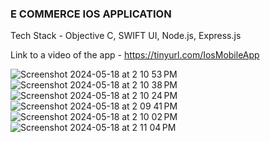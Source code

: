 ### E COMMERCE IOS APPLICATION ####
Tech Stack - Objective C, SWIFT UI, Node.js, Express.js 

Link to a video of the app - https://tinyurl.com/IosMobileApp 




![Screenshot 2024-05-18 at 2 10 53 PM](https://github.com/Megha060199/IOS-MOBILE-APPLICATION/assets/42198113/6d7e9600-79c0-4270-9614-5a2af678d572)
![Screenshot 2024-05-18 at 2 10 38 PM](https://github.com/Megha060199/IOS-MOBILE-APPLICATION/assets/42198113/03e3267a-eca1-4199-8c35-f90869c221d5)
![Screenshot 2024-05-18 at 2 10 24 PM](https://github.com/Megha060199/IOS-MOBILE-APPLICATION/assets/42198113/0e04d2d5-f368-4e9b-bf7f-017da1b6910e)
![Screenshot 2024-05-18 at 2 09 41 PM](https://github.com/Megha060199/IOS-MOBILE-APPLICATION/assets/42198113/5ffd65a2-5abe-4413-ab68-299e2539bcf8)
![Screenshot 2024-05-18 at 2 10 02 PM](https://github.com/Megha060199/IOS-MOBILE-APPLICATION/assets/42198113/4bad9d0e-c84e-4ecd-a10d-f37edf5888cd)
![Screenshot 2024-05-18 at 2 11 04 PM](https://github.com/Megha060199/IOS-MOBILE-APPLICATION/assets/42198113/4dcbd3b6-348f-4718-ac63-949d6e8ce1bc)

